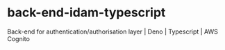 # back-end-idam-typescript
Back-end for authentication/authorisation layer | Deno | Typescript | AWS Cognito
